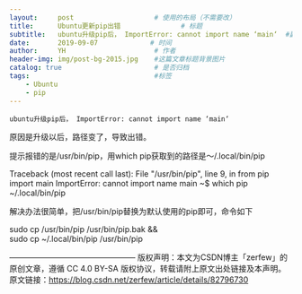 ```yaml
---
layout:     post                    # 使用的布局（不需要改）
title:      Ubuntu更新pip出错               # 标题 
subtitle:   ubuntu升级pip后， ImportError: cannot import name ‘main‘  #副标题
date:       2019-09-07             # 时间
author:     YH                      # 作者
header-img: img/post-bg-2015.jpg    #这篇文章标题背景图片
catalog: true                       # 是否归档
tags:                               #标签
    - Ubuntu
    - pip
---
```

    ubuntu升级pip后， ImportError: cannot import name ‘main‘

原因是升级以后，路径变了，导致出错。

提示报错的是/usr/bin/pip，用which pip获取到的路径是～/.local/bin/pip

Traceback (most recent call last):
  File "/usr/bin/pip", line 9, in <module>
    from pip import main
ImportError: cannot import name main
~$ which pip
~/.local/bin/pip

解决办法很简单，把/usr/bin/pip替换为默认使用的pip即可，命令如下

sudo cp /usr/bin/pip /usr/bin/pip.bak && \
sudo cp ~/.local/bin/pip /usr/bin/pip

————————————————
版权声明：本文为CSDN博主「zerfew」的原创文章，遵循 CC 4.0 BY-SA 版权协议，转载请附上原文出处链接及本声明。
原文链接：https://blog.csdn.net/zerfew/article/details/82796730

